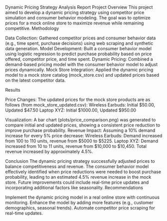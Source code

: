 Dynamic Pricing Strategy Analysis Report
Project Overview
This project aimed to develop a dynamic pricing strategy using competitor price simulation and consumer behavior modeling. The goal was to optimize prices for a mock online store to maximize revenue while remaining competitive.
Methodology

Data Collection: Gathered competitor prices and consumer behavior data (e.g., time spent, purchase decisions) using web scraping and synthetic data generation.
Model Development: Built a consumer behavior model using logistic regression to predict purchase probability based on price offered, competitor price, and time spent.
Dynamic Pricing: Combined a demand-based pricing model with the consumer behavior model to adjust prices dynamically.
Mock Store Integration: Applied the dynamic pricing model to a mock store catalog (mock_store.csv) and updated prices based on the latest competitor data.

Results

Price Changes: The updated prices for the mock store products are as follows (from mock_store_updated.csv):
Wireless Earbuds: Initial $50.00, Updated $47.50
Laptop XYZ: Initial $1000.00, Updated $950.00


Visualization: A bar chart (plots/price_comparison.png) was generated to compare initial and updated prices, showing a consistent price reduction to improve purchase probability.
Revenue Impact: Assuming a 10% demand increase for every 5% price decrease:
Wireless Earbuds: Demand increased from 100 to 110 units, revenue from $5000 to $5225.
Laptop XYZ: Demand increased from 10 to 11 units, revenue from $10,000 to $10,450.
Total revenue increased by approximately 4.5%.



Conclusion
The dynamic pricing strategy successfully adjusted prices to balance competitiveness and revenue. The consumer behavior model effectively identified when price reductions were needed to boost purchase probability, leading to an estimated 4.5% revenue increase in the mock store. Future improvements could include real-time price updates and incorporating additional factors like seasonality.
Recommendations

Implement the dynamic pricing model in a real online store with continuous monitoring.
Enhance the model by adding more features (e.g., customer demographics, seasonal trends).
Automate competitor price scraping for real-time updates.

